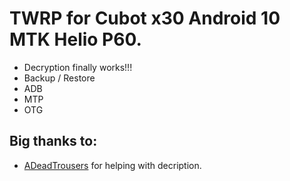 TWRP for Cubot x30 Android 10 MTK Helio P60.
================================================
- Decryption finally works!!!
- Backup / Restore
- ADB
- MTP
- OTG
## Big thanks to:
- [ADeadTrousers](https://github.com/ADeadTrousers) for helping with decription.
